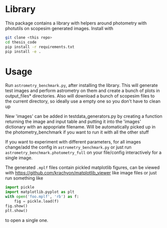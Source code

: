 # Library
This package contains a library with helpers around photometry with photutils on scopesim generated images.
Install with 
```bash
git clone <this repo>
cd thesis_code
pip install -r requirements.txt
pip install -e .
```

# Usage
Run `astrometry_benchmark.py`, after installing the library. This will generate test images and perform
astrometry on them and create a bunch of plots in output_files* directories. Also will download
a bunch of scopesim files to the current directory, so ideally use a empty one so you don't have to clean up

New 'images' can be added in testdata_generators.py by creating a function returning the image and
input table and putting it into the 'images' dictionary with an appopriate filename. Will be automatically
picked up in the photometry_benchmark if you want to run it with all the other stuff

If you want to experiment with different parameters, for all images change/add the config
in `astrometry_benchmark.py` or just run `astrometry_benchmark.photometry_full` on your file/config
interactively for a single image.

The generated `.mplf` files contain pickled matplotlib figures, can be viewed with 
https://github.com/krachyon/matplotlib_viewer like image files or just run something like 
```python
import pickle
import matplotlib.pyplot as plt
with open('foo.mplf', 'rb') as f:
    fig = pickle.load(f)
fig.show()
plt.show()    
```
to open a single one.
